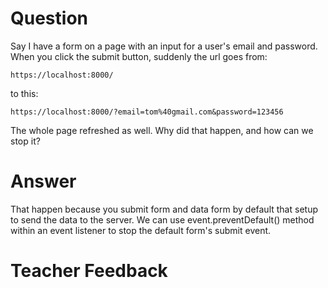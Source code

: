 # Question
Say I have a form on a page with an input for a user's email and password. When you click the submit button, suddenly the url goes from:

```plaintext
https://localhost:8000/
```
to this:
```plaintext
https://localhost:8000/?email=tom%40gmail.com&password=123456
```

The whole page refreshed as well. Why did that happen, and how can we stop it?

# Answer
That happen because you submit form and data form by default that setup to send the data to the server. 
We can use event.preventDefault() method within an event listener to stop the default form's submit event.
# Teacher Feedback